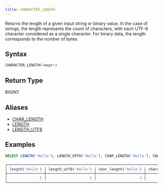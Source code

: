 ```yaml
---
title: CHARACTER_LENGTH
---
```


Returns the length of a given input string or binary value. In the case of strings, the length represents the count of characters, with each UTF-8 character considered as a single character. For binary data, the length corresponds to the number of bytes.

## Syntax

```sql
CHARACTER_LENGTH(<expr>)
```

## Return Type

BIGINT

## Aliases

- [CHAR_LENGTH](char-length.md)
- [LENGTH](length.md)
- [LENGTH_UTF8](length-utf8.md)

## Examples

```sql
SELECT LENGTH('Hello'), LENGTH_UTF8('Hello'), CHAR_LENGTH('Hello'), CHARACTER_LENGTH('Hello');

┌───────────────────────────────────────────────────────────────────────────────────────────┐
│ length('hello') │ length_utf8('hello') │ char_length('hello') │ character_length('hello') │
├─────────────────┼──────────────────────┼──────────────────────┼───────────────────────────┤
│               5 │                    5 │                    5 │                         5 │
└───────────────────────────────────────────────────────────────────────────────────────────┘
```